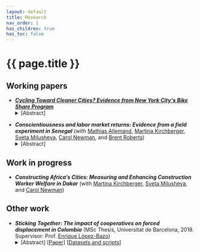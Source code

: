 ```yaml
---
layout: default
title: Research
nav_order: 1
has_children: true
has_toc: false
---
```


# {{ page.title }}

## Working papers

<ul>
	<li><b><i><a href="https://www.vinceth.net/assets/doc/thorne-jmp_cycling-cleaner_latest.pdf">Cycling Toward Cleaner Cities? Evidence from New York City's Bike Share Program</a></i></b>
	<details><summary>[Abstract]</summary>
  <p>
  What is the impact of cycling on cities' air quality? This paper leverages the staggered roll-out of New York City's bike share program to estimate the effect of cycling on air pollution concentrations. I combine the universe of bike share trips with ground-level, high-resolution observational air ollution measures between 2009 and 2019. The bike share data is used to map areas served by bike share, which I compare to unserved areas using a staggered difference-in-differences strategy to retrieve causal estimates. I find that the arrival of bike share is associated with a 3 to 13% reduction in the concentrations of pollutants associated with road traffic. In addition, I show that the introduction of bike share is associated with a decrease in short taxi trips in areas served by bike share, which I interpret as suggestive evidence that bike share reduces road traffic.
  </p></details>
  <p></p>
  </li>

  <li><b><i>Conscientiousness and labor market returns: Evidence from a field experiment in Senegal</i></b> (with <a href="https://www.psychology.uzh.ch/en/areas/dev/diffges/team/allemand.html">Mathias Allemand</a>, <a href="https://sites.google.com/site/mkirchberger/home">Martina Kirchberger</a>, <a href="https://www.svetamilusheva.com/">Sveta Milusheva</a>, <a href="https://www.carolnewman.ie/">Carol Newman</a>, and <a href="https://psychology.illinois.edu/directory/profile/bwrobrts">Brent Roberts</a>)
<details><summary>[Abstract]</summary>
  <p>
  Non-cognitive skills are increasingly recognized as important determinants of labor market outcomes. To what extent these skills can be affected in adulthood remains an open question. We conducted a randomized controlled trial with low-skilled employed workers in Senegal where workers were randomly assigned to receive a training intervention designed to affect conscientiousness traits. We found that treated workers were significantly more likely to stay in their job and have higher wages nine months after the intervention. Our findings suggest that non-cognitive skills can be affected even later in the life cycle and can have substantial labor market returns.
  </p></details>
  <p></p>
  </li>
</ul>

## Work in progress

<ul>
  <li><b><i>Constructing Africa’s Cities: Measuring and Enhancing Construction Worker Welfare in Dakar</i></b> (with <a href="https://sites.google.com/site/mkirchberger/home">Martina Kirchberger</a>, <a href="https://www.svetamilusheva.com/">Sveta Milusheva</a>, and <a href="https://www.carolnewman.ie/">Carol Newman</a>)
  <p></p>
  </li>
</ul>


## Other work

<ul>
  <li><b><i>Sticking Together: The impact of cooperatives on forced displacement in Colombia</i></b> (MSc Thesis, Universitat de Barcelona, 2018. Supervisor: Prof. <a href= "https://ideas.repec.org/e/plo11.html">Enrique López-Bazo</a>)

<details><summary>[Abstract] [<a href="/docs/research/assets/coop-colombia/coop-colombia.pdf">Paper</a>] [<a href="datasets_do.html#sticking-together-the-impact-of-cooperatives-on-forced-displacement-in-colombia">Datasets and scripts</a>]</summary>
<p>
I investigate the impact of the presence of cooperatives on forced displacement due to the conflict in Colombia. I postulate that integrative firm structures make individuals and their households more resilient to conflict consequences, thus lowering displacement due to conflict violence in municipalities with higher cooperative presence. I use extensive governmental data on Colombian cooperatives, displacement and a set of controls, all on the municipal level from 2003 to 2013. Zero-inflated beta models are employed to account for features of the dependent variable (a fraction with an excess of zeros). Results suggest that the number of cooperative membership rate is a significant (negative) predictor of the rate of displaced people, and these estimates are robust to a number of alternative specifications. These results support the case for the social and solidarity economy in unstable countries, as they seem to provide communities with resilience to violent contexts.
</p></details>
<p></p>
  </li>
</ul>